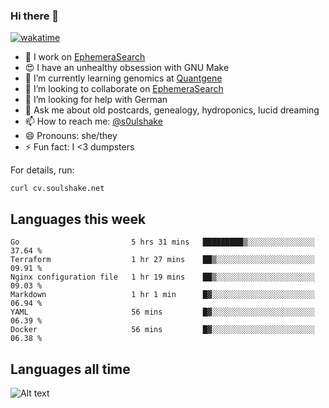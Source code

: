 ### Hi there 👋

[![wakatime](https://wakatime.com/badge/user/08339702-a231-40c4-8838-d449bd2ff951.svg)](https://wakatime.com/@08339702-a231-40c4-8838-d449bd2ff951)

<!--
**soulshake/soulshake** is a ✨ _special_ ✨ repository because its `README.md` (this file) appears on your GitHub profile.

Here are some ideas to get you started:

- 🔭 I’m currently working on ...
- 🌱 I’m currently learning ...
- 👯 I’m looking to collaborate on ...
- 🤔 I’m looking for help with ...
- 💬 Ask me about ...
- 📫 How to reach me: ...
- 😄 Pronouns: ...
- ⚡ Fun fact: ...
-->


- 🔭 I work on [EphemeraSearch](https://www.ephemerasearch.com/)
- 😍 I have an unhealthy obsession with GNU Make
- :dna: I’m currently learning genomics at [Quantgene](https://www.quantgene.com/)
- 👯 I’m looking to collaborate on [EphemeraSearch](https://www.ephemerasearch.com/)
- 🤔 I’m looking for help with German
- 💬 Ask me about old postcards, genealogy, hydroponics, lucid dreaming
- 📫 How to reach me: [@s0ulshake](https://twitter.com/soulshake)
- 😄 Pronouns: she/they
- ⚡ Fun fact: I <3 dumpsters

For details, run:

```
curl cv.soulshake.net
```

## Languages this week

<!--START_SECTION:waka-->

```text
Go                         5 hrs 31 mins   █████████▒░░░░░░░░░░░░░░░   37.64 %
Terraform                  1 hr 27 mins    ██▒░░░░░░░░░░░░░░░░░░░░░░   09.91 %
Nginx configuration file   1 hr 19 mins    ██▒░░░░░░░░░░░░░░░░░░░░░░   09.03 %
Markdown                   1 hr 1 min      █▓░░░░░░░░░░░░░░░░░░░░░░░   06.94 %
YAML                       56 mins         █▓░░░░░░░░░░░░░░░░░░░░░░░   06.39 %
Docker                     56 mins         █▓░░░░░░░░░░░░░░░░░░░░░░░   06.38 %
```

<!--END_SECTION:waka-->

## Languages all time
![Alt text](https://wakatime.com/share/@aj/6aa10b67-a5e9-4fb1-acaf-8692f4385172.svg)
